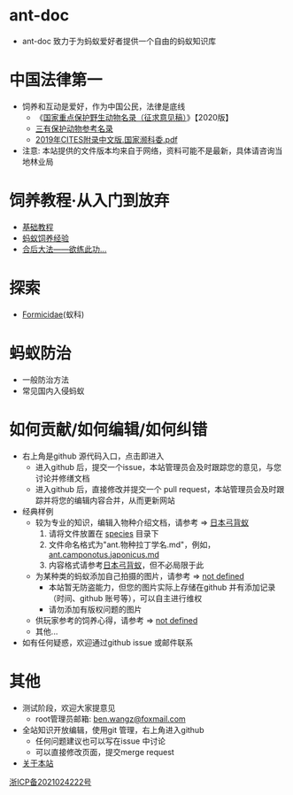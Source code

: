 # ant-doc

* ant-doc 致力于为蚂蚁爱好者提供一个自由的蚂蚁知识库

# 中国法律第一

* 饲养和互动是爱好，作为中国公民，法律是底线
    + 《[国家重点保护野生动物名录（征求意见稿）](laws/国家重点保护野生动物名录.征求意见稿.2020.pdf)》【2020版】
    + [三有保护动物参考名录](laws/三有名录.pdf)
    + [2019年CITES附录中文版.国家濒科委.pdf](laws/2019年CITES附录中文版.国家濒科委.pdf)
* 注意: 本站提供的文件版本均来自于网络，资料可能不是最新，具体请咨询当地林业局

# 饲养教程·从入门到放弃

* [基础教程](tutorials/tutorial.common.md)
* [蚂蚁饲养经验](tutorials/tutorial.experience.md)
* [合后大法——欲练此功...](tutorials/tutorial.merge.queens.md)

# 探索

* [Formicidae](species/category.formicidae.md)(蚁科)

# 蚂蚁防治

* 一般防治方法
* 常见国内入侵蚂蚁

# 如何贡献/如何编辑/如何纠错

* 右上角是github 源代码入口，点击即进入
    + 进入github 后，提交一个issue，本站管理员会及时跟踪您的意见，与您讨论并修缮文档
    + 进入github 后，直接修改并提交一个 pull request，本站管理员会及时跟踪并将您的编辑内容合并，从而更新网站
* 经典样例
    + 较为专业的知识，编辑入物种介绍文档，请参考 => [日本弓背蚁](species/ant.camponotus.japonicus.md)
        1. 请将文件放置在 [species](species) 目录下
        2. 文件命名格式为"ant.物种拉丁学名.md"，例如，[ant.camponotus.japonicus.md](species/ant.camponotus.japonicus.md)
        3. 内容格式请参考[日本弓背蚁](species/ant.camponotus.japonicus.md)，但不必局限于此
    + 为某种类的蚂蚁添加自己拍摄的图片，请参考 => [not defined]()
        * 本站暂无防盗能力，但您的图片实际上存储在github 并有添加记录（时间、github 账号等），可以自主进行维权
        * 请勿添加有版权问题的图片
    + 供玩家参考的饲养心得，请参考 => [not defined]()
    + 其他...
* 如有任何疑惑，欢迎通过github issue 或邮件联系

# 其他

* 测试阶段，欢迎大家提意见
    + root管理员邮箱: ben.wangz@foxmail.com
* 全站知识开放编辑，使用git 管理，右上角进入github
    + 任何问题建议也可以写在issue 中讨论
    + 可以直接修改页面，提交merge request
* [关于本站](about/about_site.md)

[浙ICP备2021024222号](https://beian.miit.gov.cn/)
